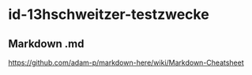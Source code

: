 # id-13hschweitzer-testzwecke

## Markdown .md
https://github.com/adam-p/markdown-here/wiki/Markdown-Cheatsheet
